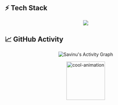 ## ⚡ Tech Stack

<div align="center">
  <img src="https://skillicons.dev/icons?i=python,cpp,js,java,react,nextjs,fastapi,flask,aws,docker,git,tensorflow,pytorch,mongodb,redis,postgres,firebase,githubactions" />
</div>


## 📈 GitHub Activity

<p align="center">
  <img src="https://github-readme-activity-graph.vercel.app/graph?username=SaviNimz&theme=tokyo-night&hide_border=true" alt="Savinu's Activity Graph"/>
</p>



<p align="center">
  <img src="https://media.giphy.com/media/3o7aD2saalBwwftBIY/giphy.gif" width="120" alt="cool-animation"/>
</p>

